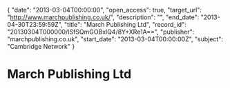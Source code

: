 {
  "date": "2013-03-04T00:00:00", 
  "open_access": true, 
  "target_url": "http://www.marchpublishing.co.uk/", 
  "description": "", 
  "end_date": "2013-04-30T23:59:59Z", 
  "title": "March Publishing Ltd", 
  "record_id": "20130304T000000/ISfSQmGOBxlQ4/8Y+XRe1A==", 
  "publisher": "marchpublishing.co.uk", 
  "start_date": "2013-03-04T00:00:00Z", 
  "subject": "Cambridge Network"
}

# March Publishing Ltd

